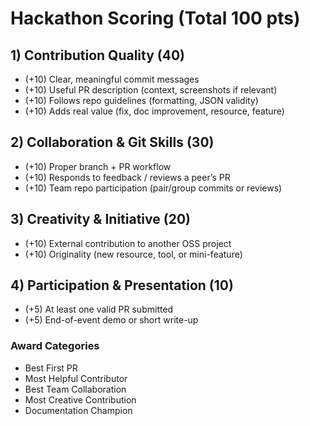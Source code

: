 # Hackathon Scoring (Total 100 pts)

## 1) Contribution Quality (40)
- (+10) Clear, meaningful commit messages
- (+10) Useful PR description (context, screenshots if relevant)
- (+10) Follows repo guidelines (formatting, JSON validity)
- (+10) Adds real value (fix, doc improvement, resource, feature)

## 2) Collaboration & Git Skills (30)
- (+10) Proper branch + PR workflow
- (+10) Responds to feedback / reviews a peer’s PR
- (+10) Team repo participation (pair/group commits or reviews)

## 3) Creativity & Initiative (20)
- (+10) External contribution to another OSS project
- (+10) Originality (new resource, tool, or mini-feature)

## 4) Participation & Presentation (10)
- (+5) At least one valid PR submitted
- (+5) End-of-event demo or short write-up

### Award Categories
- Best First PR
- Most Helpful Contributor
- Best Team Collaboration  
- Most Creative Contribution
- Documentation Champion

